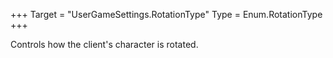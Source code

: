 +++
Target = "UserGameSettings.RotationType"
Type = Enum.RotationType
+++

Controls how the client's character is rotated.